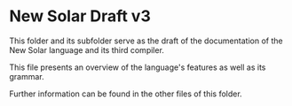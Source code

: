 # New Solar Draft v3 #
This folder and its subfolder serve as the draft of the documentation of the New Solar language and its third compiler.

This file presents an overview of the language's features as well as its grammar.

Further information can be found in the other files of this folder.